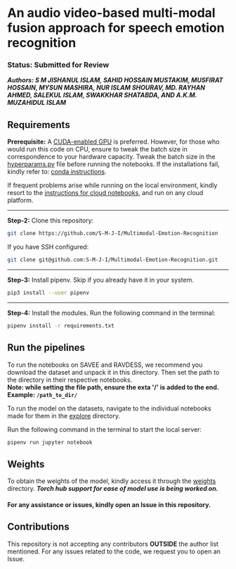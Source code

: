 # An audio video-based multi-modal fusion approach for speech emotion recognition 

### Status: Submitted for Review

***Authors: S M JISHANUL ISLAM, SAHID HOSSAIN MUSTAKIM, MUSFIRAT HOSSAIN, MYSUN
MASHIRA, NUR ISLAM SHOURAV, MD. RAYHAN AHMED, SALEKUL ISLAM, SWAKKHAR SHATABDA, AND A.K.M. MUZAHIDUL ISLAM***

## Requirements

**Prerequisite:** A [CUDA-enabled GPU](https://gist.github.com/standaloneSA/99788f30466516dbcc00338b36ad5acf) is preferred. However, for those who would run this code on CPU, ensure to tweak the batch size in correspondence to your hardware capacity. Tweak the batch size in the [hyperparams.py](./src/utils/configs/hyperparams.py) file before running the notebooks. If the installations fail, kindly refer to: [conda instructions](./AlernateInstructions.md).

If frequent problems arise while running on the local environment, kindly resort to the [instructions for cloud notebooks](./cloud_notebooks/CloudInstructions.md), and run on any cloud platform. 

<hr/>

**Step-2:** Clone this repository:
```sh
git clone https://github.com/S-M-J-I/Multimodal-Emotion-Recognition
```

If you have SSH configured:
```sh
git clone git@github.com:S-M-J-I/Multimodal-Emotion-Recognition.git
```

<hr/>

**Step-3:** Install pipenv. Skip if you already have it in your system.
```sh
pip3 install --user pipenv
```
<hr/>

**Step-4:** Install the modules. Run the following command in the terminal:
```sh
pipenv install -r requirements.txt
```


## Run the pipelines

To run the notebooks on SAVEE and RAVDESS, we recommend you download the dataset and unpack it in this directory. Then set the path to the directory in their respective notebooks.\
**Note: while setting the file path, ensure the exta '/' is added to the end. Example: `/path_to_dir/`**

To run the model on the datasets, navigate to the individual notebooks made for them in the [explore](./explore/) directory.

Run the following command in the terminal to start the local server:
```sh
pipenv run jupyter notebook
```

## Weights
To obtain the weights of the model, kindly access it through the [weights](./weights/) directory. ***Torch hub support for ease of model use is being worked on.***


#### For any assistance or issues, kindly open an Issue in this repository.


## Contributions

This repository is not accepting any contributors **OUTSIDE** the author list mentioned. For any issues related to the code, we request you to open an Issue.